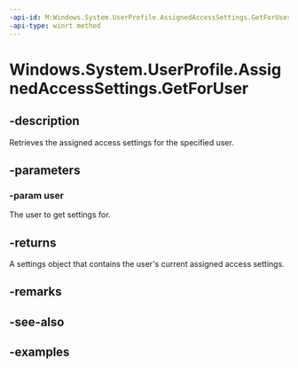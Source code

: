 ```yaml
---
-api-id: M:Windows.System.UserProfile.AssignedAccessSettings.GetForUser(Windows.System.User)
-api-type: winrt method
---
```


<!-- Method syntax.
public AssignedAccessSettings AssignedAccessSettings.GetForUser(User user)
-->

# Windows.System.UserProfile.AssignedAccessSettings.GetForUser

## -description

Retrieves the assigned access settings for the specified user.

## -parameters

### -param user

The user to get settings for.

## -returns

A settings object that contains the user's current assigned access settings.

## -remarks

## -see-also

## -examples

